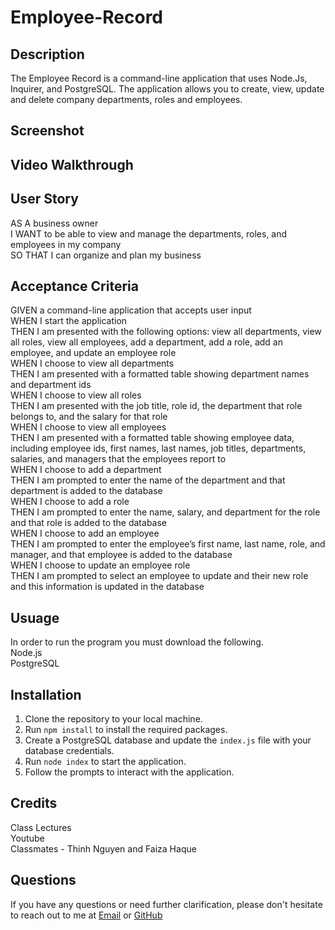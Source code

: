 # Employee-Record

## Description
The Employee Record is a command-line application that uses Node.Js, Inquirer, and PostgreSQL. The application allows you to create, view, update and delete company departments, roles and employees.

## Screenshot

## Video Walkthrough

## User Story
AS A business owner <br>
I WANT to be able to view and manage the departments, roles, and employees in my company<br>
SO THAT I can organize and plan my business<br>

## Acceptance Criteria
GIVEN a command-line application that accepts user input<br>
WHEN I start the application<br>
THEN I am presented with the following options: view all departments, view all roles, view all employees, add a department, add a role, add an employee, and update an employee role<br>
WHEN I choose to view all departments<br>
THEN I am presented with a formatted table showing department names and department ids<br>
WHEN I choose to view all roles<br>
THEN I am presented with the job title, role id, the department that role belongs to, and the salary for that role<br>
WHEN I choose to view all employees<br>
THEN I am presented with a formatted table showing employee data, including employee ids, first names, last names, job titles, departments, salaries, and managers that the employees report to<br>
WHEN I choose to add a department<br>
THEN I am prompted to enter the name of the department and that department is added to the database<br>
WHEN I choose to add a role<br>
THEN I am prompted to enter the name, salary, and department for the role and that role is added to the database<br>
WHEN I choose to add an employee<br>
THEN I am prompted to enter the employee’s first name, last name, role, and manager, and that employee is added to the database<br>
WHEN I choose to update an employee role<br>
THEN I am prompted to select an employee to update and their new role and this information is updated in the database<br>

## Usuage
In order to run the program you must download the following.<br>
Node.js <br>
PostgreSQL <br>

## Installation 
1. Clone the repository to your local machine.
2. Run `npm install` to install the required packages.
3. Create a PostgreSQL database and update the `index.js` file with your database credentials.
4. Run `node index` to start the application.
5. Follow the prompts to interact with the application.

## Credits
Class Lectures<br>
Youtube<br>
Classmates - Thinh Nguyen and Faiza Haque<br>

## Questions
If you have any questions or need further clarification, please don't hesitate to reach out to me at
[Email](mailto:marissa.melo91@yahoo.com) or [GitHub](https://github.com/marissamelo91)

